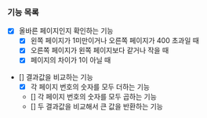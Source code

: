 ### 기능 목록
- [X] 올바른 페이지인지 확인하는 기능
  - [X] 왼쪽 페이지가 1미만이거나 오른쪽 페이지가 400 초과일 때
  - [X] 오른쪽 페이지가 왼쪽 페이지보다 같거나 작을 때
  - [X] 페이지의 차이가 1이 아닐 때

- [] 결과값을 비교하는 기능
  - [X] 각 페이지 번호의 숫자를 모두 더하는 기능
  - [] 각 페이지 번호의 숫자를 모두 곱하는 기능
  - [] 두 결과값을 비교해서 큰 값을 반환하는 기능